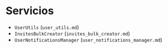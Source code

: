 # Servicios

- `UserUtils` (`user_utils.md`)
- `InvitesBulkCreator` (`invites_bulk_creator.md`)
- `UserNotificationsManager` (`user_notifications_manager.md`)
